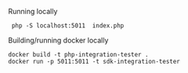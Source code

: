 Running locally

` php -S localhost:5011  index.php`


Building/running docker locally

```
docker build -t php-integration-tester .
docker run -p 5011:5011 -t sdk-integration-tester
```
